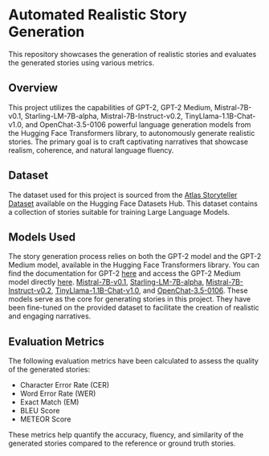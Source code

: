 

<body>

  <h1>Automated Realistic Story Generation</h1>

  <p>This repository showcases the generation of realistic stories and evaluates the generated stories using various metrics.</p>

  <h2>Overview</h2>

  <p>This project utilizes the capabilities of GPT-2, GPT-2 Medium, Mistral-7B-v0.1, Starling-LM-7B-alpha, Mistral-7B-Instruct-v0.2, TinyLlama-1.1B-Chat-v1.0, and OpenChat-3.5-0106 powerful language generation models from the Hugging Face Transformers library, to autonomously generate realistic stories. The primary goal is to craft captivating narratives that showcase realism, coherence, and natural language fluency.</p>

  <h2>Dataset</h2>

  <p>The dataset used for this project is sourced from the <a href="https://huggingface.co/datasets/AtlasUnified/atlas-storyteller?row=42">Atlas Storyteller Dataset</a> available on the Hugging Face Datasets Hub. This dataset contains a collection of stories suitable for training Large Language Models.</p>

  <h2>Models Used</h2>

  <p>The story generation process relies on both the GPT-2 model and the GPT-2 Medium model, available in the Hugging Face Transformers library. You can find the documentation for GPT-2 <a href="https://huggingface.co/docs/transformers/model_doc/gpt2">here</a> and access the GPT-2 Medium model directly <a href="https://huggingface.co/gpt2-medium">here</a>. <a href="https://huggingface.co/mistralai/Mistral-7B-v0.1">Mistral-7B-v0.1</a>, <a href="https://huggingface.co/berkeley-nest/Starling-LM-7B-alpha">Starling-LM-7B-alpha</a>, 
  <a href="https://huggingface.co/mistralai/Mistral-7B-Instruct-v0.2">Mistral-7B-Instruct-v0.2</a>, <a href="https://huggingface.co/TinyLlama/TinyLlama-1.1B-Chat-v1.0">TinyLlama-1.1B-Chat-v1.0</a>, and <a href="https://huggingface.co/openchat/openchat-3.5-0106">OpenChat-3.5-0106</a>. These models serve as the core for generating stories in this project. They have been fine-tuned on the provided dataset to facilitate the creation of realistic and engaging narratives.</p>

  <h2>Evaluation Metrics</h2>

  <p>The following evaluation metrics have been calculated to assess the quality of the generated stories:</p>
  <ul>
    <li>Character Error Rate (CER)</li>
    <li>Word Error Rate (WER)</li>
    <li>Exact Match (EM)</li>
    <li>BLEU Score</li>
    <li>METEOR Score</li>
  </ul>

  <p>These metrics help quantify the accuracy, fluency, and similarity of the generated stories compared to the reference or ground truth stories.</p>

</body>


